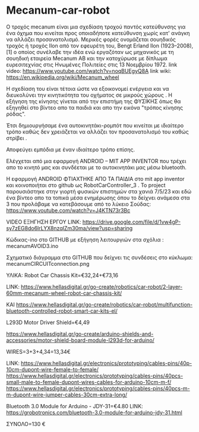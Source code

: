 # Mecanum-car-robot
Ο τροχός mecanum είναι μια σχεδίαση τροχού παντός κατεύθυνσης για ένα όχημα που κινείται προς οποιαδήποτε κατεύθυνση χωρίς κατ' ανάγκη να αλλάζει προσανατολισμό. 
Μερικές φορές ονομάζεται σουηδικός τροχός ή τροχός Ilon από τον εφευρέτη του, Bengt Erland Ilon (1923–2008), [1] ο οποίος συνέλαβε την ιδέα 
ενώ εργαζόταν ως μηχανικός με τη σουηδική εταιρεία Mecanum AB και την κατοχύρωσε με δίπλωμα ευρεσιτεχνίας στις Ηνωμένες Πολιτείες στις 13 Νοεμβρίου 1972.
link video: https://www.youtube.com/watch?v=noqBUEgyQ8A
link wiki: https://en.wikipedia.org/wiki/Mecanum_wheel

Η σχεδίαση του είναι τέτοια ώστε να εξοικονομεί ενέργεια και να διευκολύνει την κινητικότητα του οχήματος σε μικρούς χώρους .
Η εξήγηση της κίνησης γίνεται από την επιστήμη της ΦΥΣΙΚΗΣ όπως θα εξηγηθεί στο βίντεο απο τα παιδιά και απο την εικόνα "τρόπος κίνησης ρόδας".

Έτσι δημιουργήσαμε ένα αυτοκινητάκι-ρομπότ που κινείται με ιδιαίτερο τρόπο καθώς δεν χρειάζεται να αλλάζει τον προσανατολισμό του καθώς στρίβει .

Αποφεύγει εμπόδια με έναν ιδιαίτερο τρόπο επίσης.

Eλέγχεται από μια εφαρμογή ANDROID – MIT APP INVENTOR που τρέχει απο το κινητό μας και συνδέεται με το αυτοκινητάκι μας μέσω bluetooth.

Η εφαρμογή ANDROID ΦΤΙΑΧΤΗΚΕ ΑΠΟ ΤΑ ΠΑΙΔΙΑ στο mit app inventor και κοινοποιήται στο github ως RobotCarController_3  .
To project παρουσιάστηκε στην γιορτή φυσικών επιστημών στα χανιά 7/5/23 και εδώ ένα βίντεο απο τα τοπικά μέσα ενημέρωσης όπου το δείχνει ανάμεσα στα 3 που προλάβαμε να κατεβάσουμε από το  λύκειο Σούδας: https://www.youtube.com/watch?v=J4KTN73r3Bc

VIDEO ΕΞΗΓΗΣΗ ΕΡΓΟΥ LINK: https://drive.google.com/file/d/1vw4gP-sy7zEG8do6lrLYX8nzqIZm30ma/view?usp=sharing

Κώδικας-ino στο GITHUB με εξήγηση λειτουργιών στα σχόλια :  mecanumAVOID3.ino

Σχηματικό διάγραμμα στο GITHUB που δείχνει τις συνδέσεις στο κύκλωμα: mecanumCIRCUITconnection.png

ΥΛΙΚΑ:
Robot Car Chassis Kit=€32,24+€73,16

LINK: https://www.hellasdigital.gr/go-create/robotics/car-robot/2-layer-60mm-mecanum-wheel-robot-car-chassis-kit/

KAI https://www.hellasdigital.gr/go-create/robotics/car-robot/multifunction-bluetooth-controlled-robot-smart-car-kits-el/



L293D Motor Driver Shield=€4,49

https://www.hellasdigital.gr/go-create/arduino-shields-and-accessories/motor-shield-board-module-l293d-for-arduino/

WIRES=3+3+4,34=13,34€

LINK: https://www.hellasdigital.gr/electronics/prototyping/cables-pins/40p-10cm-dupont-wire-female-to-female/
https://www.hellasdigital.gr/electronics/prototyping/cables-pins/40pcs-small-male-to-female-dupont-wires-cables-for-arduino-10cm-m-f/
https://www.hellasdigital.gr/electronics/prototyping/cables-pins/40pcs-m-m-dupont-wire-jumper-cables-30cm-extra-long/

Bluetooth 3.0 Module for Arduino - JDY-31=€4.80 
LINK: https://grobotronics.com/bluetooth-3.0-module-for-arduino-jdy-31.html

ΣΥΝΟΛΟ=130 €
